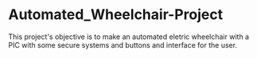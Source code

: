 # Automated_Wheelchair-Project
This project's objective is to make an automated eletric wheelchair with a PIC with some secure systems and buttons and interface for the user.
